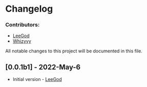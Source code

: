 # Changelog

### Contributors:
- [LeeGod](https://github.com/LeeGodSRC)
- [Whizyyy](https://github.com/Whizyyy)

All notable changes to this project will be documented in this file.

## [0.0.1b1] - 2022-May-6
- Initial version - [LeeGod](https://github.com/LeeGodSRC)
